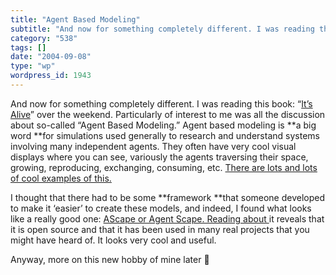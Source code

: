 ```yaml
---
title: "Agent Based Modeling"
subtitle: "And now for something completely different. I was reading this book: “[It’s Alive](http://www.amazon..."
category: "538"
tags: []
date: "2004-09-08"
type: "wp"
wordpress_id: 1943
---
```

And now for something completely different. I was reading this book: “[It’s Alive](http://www.amazon.com/exec/obidos/tg/detail/-/1400046416/102-3202368-3881736?v=glance)” over the weekend. Particularly of interest to me was all the discussion about so-called “Agent Based Modeling.” Agent based modeling is **a big word **for simulations used generally to research and understand systems involving many independent agents. 
They often have very cool visual displays where you can see, variously the agents traversing their space, growing, reproducing, exchanging, consuming, etc. [There are lots and lots of cool examples of this.](http://www.google.com/search?sourceid=navclient&ie=UTF-8&q=agent+based+modeling)

I thought that there had to be some **framework **that someone developed to make it ‘easier’ to create these models, and indeed, I found what looks like a really good one: [AScape or Agent Scape. Reading about ](http://jasss.soc.surrey.ac.uk/4/1/5.html)it reveals that it is open source and that it has been used in many real projects that you might have heard of. It looks very cool and useful.

Anyway, more on this new hobby of mine later 🙂